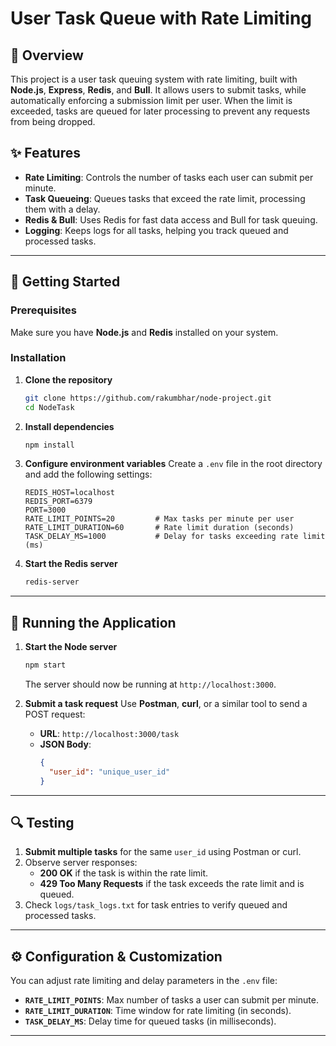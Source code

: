 # User Task Queue with Rate Limiting

## 📜 Overview
This project is a user task queuing system with rate limiting, built with **Node.js**, **Express**, **Redis**, and **Bull**. It allows users to submit tasks, while automatically enforcing a submission limit per user. When the limit is exceeded, tasks are queued for later processing to prevent any requests from being dropped.

## ✨ Features
- **Rate Limiting**: Controls the number of tasks each user can submit per minute.
- **Task Queueing**: Queues tasks that exceed the rate limit, processing them with a delay.
- **Redis & Bull**: Uses Redis for fast data access and Bull for task queuing.
- **Logging**: Keeps logs for all tasks, helping you track queued and processed tasks.

---

## 🚀 Getting Started

### Prerequisites
Make sure you have **Node.js** and **Redis** installed on your system.

### Installation

1. **Clone the repository**
   ```bash
   git clone https://github.com/rakumbhar/node-project.git
   cd NodeTask
   ```

2. **Install dependencies**
   ```bash
   npm install
   ```

3. **Configure environment variables**
   Create a `.env` file in the root directory and add the following settings:
   ```plaintext
   REDIS_HOST=localhost
   REDIS_PORT=6379
   PORT=3000
   RATE_LIMIT_POINTS=20         # Max tasks per minute per user
   RATE_LIMIT_DURATION=60       # Rate limit duration (seconds)
   TASK_DELAY_MS=1000           # Delay for tasks exceeding rate limit (ms)
   ```

4. **Start the Redis server**
   ```bash
   redis-server
   ```

---

## 🏃 Running the Application

1. **Start the Node server**
   ```bash
   npm start
   ```
   The server should now be running at `http://localhost:3000`.

2. **Submit a task request**
   Use **Postman**, **curl**, or a similar tool to send a POST request:

   - **URL**: `http://localhost:3000/task`
   - **JSON Body**:
     ```json
     {
       "user_id": "unique_user_id"
     }
     ```
     
---

## 🔍 Testing

1. **Submit multiple tasks** for the same `user_id` using Postman or curl.
2. Observe server responses:
   - **200 OK** if the task is within the rate limit.
   - **429 Too Many Requests** if the task exceeds the rate limit and is queued.
3. Check `logs/task_logs.txt` for task entries to verify queued and processed tasks.

---

## ⚙️ Configuration & Customization
You can adjust rate limiting and delay parameters in the `.env` file:

- **`RATE_LIMIT_POINTS`**: Max number of tasks a user can submit per minute.
- **`RATE_LIMIT_DURATION`**: Time window for rate limiting (in seconds).
- **`TASK_DELAY_MS`**: Delay time for queued tasks (in milliseconds).

---
